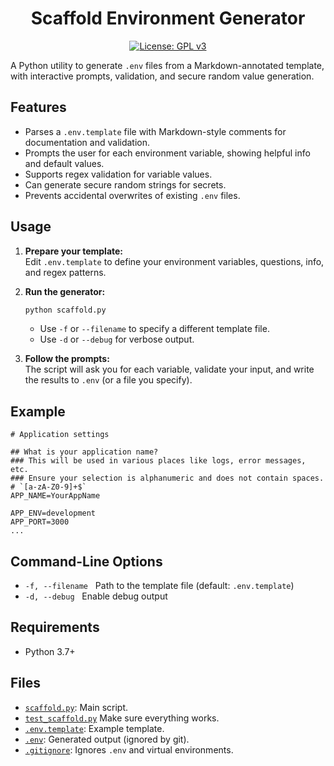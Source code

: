 <div align="center">

# Scaffold Environment Generator

[![License: GPL v3](https://img.shields.io/badge/License-GPLv3-blue.svg)](https://www.gnu.org/licenses/gpl-3.0)

</div>

A Python utility to generate `.env` files from a Markdown-annotated template, with interactive prompts, validation, and secure random value generation.

## Features

- Parses a `.env.template` file with Markdown-style comments for documentation and validation.
- Prompts the user for each environment variable, showing helpful info and default values.
- Supports regex validation for variable values.
- Can generate secure random strings for secrets.
- Prevents accidental overwrites of existing `.env` files.

## Usage

1. **Prepare your template:**  
   Edit `.env.template` to define your environment variables, questions, info, and regex patterns.

2. **Run the generator:**
   ```sh
   python scaffold.py
   ```
   - Use `-f` or `--filename` to specify a different template file.
   - Use `-d` or `--debug` for verbose output.

3. **Follow the prompts:**  
   The script will ask you for each variable, validate your input, and write the results to `.env` (or a file you specify).

## Example

```
# Application settings

## What is your application name?
### This will be used in various places like logs, error messages, etc.
### Ensure your selection is alphanumeric and does not contain spaces.
# `[a-zA-Z0-9]+$`
APP_NAME=YourAppName

APP_ENV=development
APP_PORT=3000
...
```

## Command-Line Options

- `-f, --filename` &nbsp; Path to the template file (default: `.env.template`)
- `-d, --debug` &nbsp; Enable debug output

## Requirements

- Python 3.7+

## Files

- [`scaffold.py`](scaffold.py): Main script.
- [`test_scaffold.py`](test_scaffold.py) Make sure everything works.
- [`.env.template`](.env.template): Example template.
- [`.env`](.env): Generated output (ignored by git).
- [`.gitignore`](.gitignore): Ignores `.env` and virtual environments.
